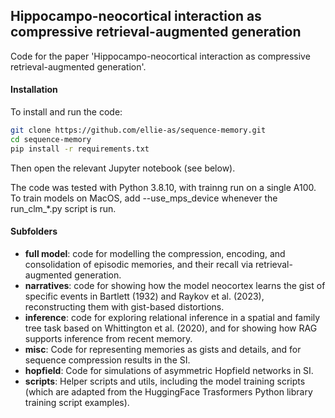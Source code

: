 ## Hippocampo-neocortical interaction as compressive retrieval-augmented generation

Code for the paper 'Hippocampo-neocortical interaction as compressive retrieval-augmented generation'.

#### Installation

To install and run the code:

```bash
git clone https://github.com/ellie-as/sequence-memory.git
cd sequence-memory
pip install -r requirements.txt
```

Then open the relevant Jupyter notebook (see below).

The code was tested with Python 3.8.10, with trainng run on a single A100. To train models on MacOS, add --use_mps_device whenever the run_clm_*.py script is run.

#### Subfolders

* **full model**: code for modelling the compression, encoding, and consolidation of episodic memories, and their recall via retrieval-augmented generation.
* **narratives**: code for showing how the model neocortex learns the gist of specific events in Bartlett (1932) and Raykov et al. (2023), reconstructing them with gist-based distortions.
* **inference**: code for exploring relational inference in a spatial and family tree task based on Whittington et al. (2020), and for showing how RAG supports inference from recent memory.
* **misc**: Code for representing memories as gists and details, and for sequence compression results in the SI.
* **hopfield**: Code for simulations of asymmetric Hopfield networks in SI.
* **scripts**: Helper scripts and utils, including the model training scripts (which are adapted from the HuggingFace Trasformers Python library training script examples).


